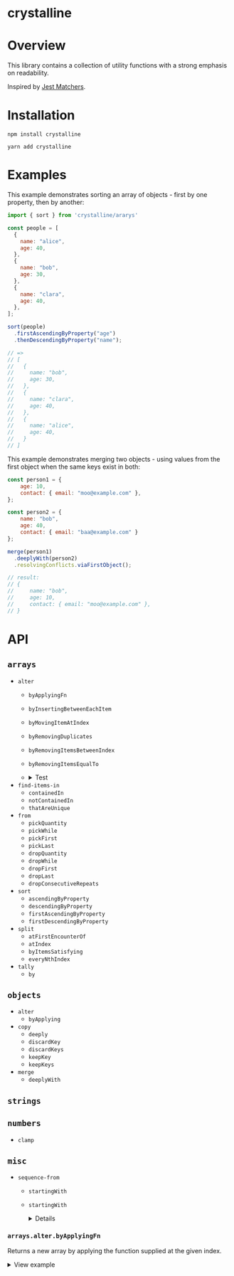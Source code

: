 # crystalline 

# Overview

This library contains a collection of utility functions with a strong emphasis on readability. 

Inspired by [Jest Matchers](https://jestjs.io/docs/en/using-matchers).

# Installation

```shell script
npm install crystalline
```

```shell script
yarn add crystalline
```

# Examples

This example demonstrates sorting an array of objects - first by one property, then by another:
```javascript
import { sort } from 'crystalline/ararys'

const people = [
  {
    name: "alice",
    age: 40,
  },
  {
    name: "bob",
    age: 30,
  },
  {
    name: "clara",
    age: 40,
  },
];

sort(people)
  .firstAscendingByProperty("age")
  .thenDescendingByProperty("name");

// => 
// [  
//   {
//     name: "bob",
//     age: 30,
//   },
//   {
//     name: "clara",
//     age: 40,
//   },
//   {
//     name: "alice",
//     age: 40,
//   }
// ]
```

This example demonstrates merging two objects - using values from the first object when the same keys exist in both:

```javascript
const person1 = {
    age: 10,
    contact: { email: "moo@example.com" },
};

const person2 = { 
    name: "bob",
    age: 40, 
    contact: { email: "baa@example.com" } 
};

merge(person1)
  .deeplyWith(person2)
  .resolvingConflicts.viaFirstObject();

// result:
// {
//     name: "bob",
//     age: 10,
//     contact: { email: "moo@example.com" },
// }
```
# API

## `arrays`
- `alter`
    - `byApplyingFn`       
    - `byInsertingBetweenEachItem`
    - `byMovingItemAtIndex`
    - `byRemovingDuplicates`
    - `byRemovingItemsBetweenIndex`
    - `byRemovingItemsEqualTo`
    - <details><summary>Test</summary>
      <p>
      
      ```javascript
      print("hello world!")
      ```
      
      </p>
      </details>
- `find-items-in`
    - `containedIn`
    - `notContainedIn`
    - `thatAreUnique`
- `from`
    - `pickQuantity`
    - `pickWhile`
    - `pickFirst`
    - `pickLast`
    - `dropQuantity`
    - `dropWhile`
    - `dropFirst`
    - `dropLast`
    - `dropConsecutiveRepeats`
- `sort`
    - `ascendingByProperty`
    - `descendingByProperty`
    - `firstAscendingByProperty`
    - `firstDescendingByProperty`
- `split`
    - `atFirstEncounterOf`
    - `atIndex`
    - `byItemsSatisfying`
    - `everyNthIndex`
- `tally`
    - `by`

## `objects`
- `alter`
    - `byApplying`
- `copy`
    - `deeply`
    - `discardKey`
    - `discardKeys`
    - `keepKey`
    - `keepKeys`
- `merge`
    - `deeplyWith`

## `strings`  
    
## `numbers`
- `clamp`
    
## `misc`
- `sequence-from`
    - `startingWith`
    - `startingWith` <details>
          <p>
          Explanation
          
          ```javascript
          print("hello world!")
          ```
          
          </p>
          </details>
    
### `arrays.alter.byApplyingFn`

Returns a new array by applying the function supplied at the given index.

<details><summary>View example</summary>
<p>

```javascript
print("hello world!")
```

</p>
</details>